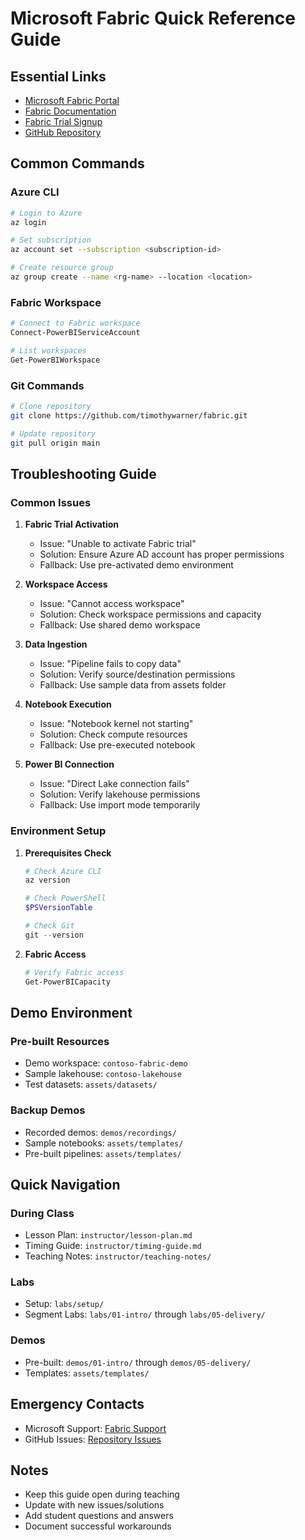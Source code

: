 # Microsoft Fabric Quick Reference Guide

## Essential Links
- [Microsoft Fabric Portal](https://fabric.microsoft.com)
- [Fabric Documentation](https://learn.microsoft.com/fabric/)
- [Fabric Trial Signup](https://www.microsoft.com/microsoft-fabric)
- [GitHub Repository](https://github.com/timothywarner/fabric)

## Common Commands

### Azure CLI
```bash
# Login to Azure
az login

# Set subscription
az account set --subscription <subscription-id>

# Create resource group
az group create --name <rg-name> --location <location>
```

### Fabric Workspace
```powershell
# Connect to Fabric workspace
Connect-PowerBIServiceAccount

# List workspaces
Get-PowerBIWorkspace
```

### Git Commands
```bash
# Clone repository
git clone https://github.com/timothywarner/fabric.git

# Update repository
git pull origin main
```

## Troubleshooting Guide

### Common Issues

1. **Fabric Trial Activation**
   - Issue: "Unable to activate Fabric trial"
   - Solution: Ensure Azure AD account has proper permissions
   - Fallback: Use pre-activated demo environment

2. **Workspace Access**
   - Issue: "Cannot access workspace"
   - Solution: Check workspace permissions and capacity
   - Fallback: Use shared demo workspace

3. **Data Ingestion**
   - Issue: "Pipeline fails to copy data"
   - Solution: Verify source/destination permissions
   - Fallback: Use sample data from assets folder

4. **Notebook Execution**
   - Issue: "Notebook kernel not starting"
   - Solution: Check compute resources
   - Fallback: Use pre-executed notebook

5. **Power BI Connection**
   - Issue: "Direct Lake connection fails"
   - Solution: Verify lakehouse permissions
   - Fallback: Use import mode temporarily

### Environment Setup

1. **Prerequisites Check**
   ```powershell
   # Check Azure CLI
   az version

   # Check PowerShell
   $PSVersionTable

   # Check Git
   git --version
   ```

2. **Fabric Access**
   ```powershell
   # Verify Fabric access
   Get-PowerBICapacity
   ```

## Demo Environment

### Pre-built Resources
- Demo workspace: `contoso-fabric-demo`
- Sample lakehouse: `contoso-lakehouse`
- Test datasets: `assets/datasets/`

### Backup Demos
- Recorded demos: `demos/recordings/`
- Sample notebooks: `assets/templates/`
- Pre-built pipelines: `assets/templates/`

## Quick Navigation

### During Class
- Lesson Plan: `instructor/lesson-plan.md`
- Timing Guide: `instructor/timing-guide.md`
- Teaching Notes: `instructor/teaching-notes/`

### Labs
- Setup: `labs/setup/`
- Segment Labs: `labs/01-intro/` through `labs/05-delivery/`

### Demos
- Pre-built: `demos/01-intro/` through `demos/05-delivery/`
- Templates: `assets/templates/`

## Emergency Contacts
- Microsoft Support: [Fabric Support](https://learn.microsoft.com/fabric/support)
- GitHub Issues: [Repository Issues](https://github.com/timothywarner/fabric/issues)

## Notes
- Keep this guide open during teaching
- Update with new issues/solutions
- Add student questions and answers
- Document successful workarounds 